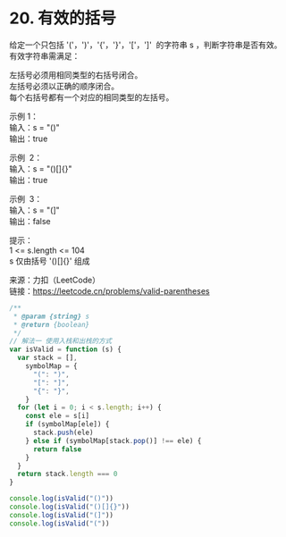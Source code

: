 # 20. 有效的括号

给定一个只包括 '('，')'，'{'，'}'，'['，']'  的字符串 s ，判断字符串是否有效。  
有效字符串需满足：

左括号必须用相同类型的右括号闭合。  
左括号必须以正确的顺序闭合。  
每个右括号都有一个对应的相同类型的左括号。

示例 1：  
输入：s = "()"  
输出：true

示例  2：  
输入：s = "()[]{}"  
输出：true

示例  3：  
输入：s = "(]"  
输出：false

提示：  
1 <= s.length <= 104  
s 仅由括号 '()[]{}' 组成

来源：力扣（LeetCode）  
链接：https://leetcode.cn/problems/valid-parentheses

```javascript
/**
 * @param {string} s
 * @return {boolean}
 */
// 解法一 使用入栈和出栈的方式
var isValid = function (s) {
  var stack = [],
    symbolMap = {
      "(": ")",
      "[": "]",
      "{": "}",
    }
  for (let i = 0; i < s.length; i++) {
    const ele = s[i]
    if (symbolMap[ele]) {
      stack.push(ele)
    } else if (symbolMap[stack.pop()] !== ele) {
      return false
    }
  }
  return stack.length === 0
}

console.log(isValid("()"))
console.log(isValid("()[]{}"))
console.log(isValid("(]"))
console.log(isValid("("))
```
